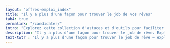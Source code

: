 ```yaml
---
layout: "offres-emploi_index"
title: "Il y a plus d'une façon pour trouver le job de vos rêves"
tab4: true
permalink: "/candidater/"
intro: "Explorez cette collection d'astuces et d'outils pour faciliter votre recherche d'emploi."
description: "Il y a plus d'une façon pour trouver le job de rêve. Explorez cette collection d'astuces et d'outils pour faciliter votre recherche d'emploi."
text-twtr : "Il y a plus d'une façon pour trouver le job de rêve – explorez le @MagduWebdesign."
---
```

